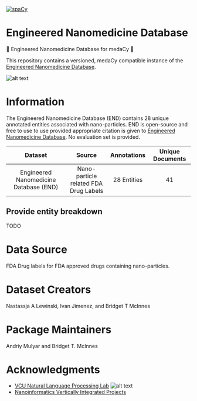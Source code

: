 [![spaCy](https://img.shields.io/badge/built%20with-spaCy-09a3d5.svg)](https://spacy.io)
# Engineered Nanomedicine Database
:hospital: Engineered Nanomedicine Database for medaCy :hospital:

This repository contains a versioned, medaCy compatible instance of the [Engineered Nanomedicine Database](https://www.ncbi.nlm.nih.gov/pmc/articles/PMC5644562/).

![alt text](https://nlp.cs.vcu.edu/images/Edit_NanomedicineDatabase.png "Nanoinformatics")

# Information
The Engineered Nanomedicine Database (END) contains 28 unique annotated entities associated with nano-particles. END is open-source and free to use to use provided appropriate citation
is given to [Engineered Nanomedicine Database](https://www.ncbi.nlm.nih.gov/pmc/articles/PMC5644562/). No evaluation set is provided.

| Dataset | Source | Annotations | Unique Documents |
| :-------: | :----------------: |:-------------:| :----:
|Engineered Nanomedicine Database (END)| Nano-particle related FDA Drug Labels| 28 Entities | 41 |


## Provide entity breakdown
TODO

# Data Source
FDA Drug labels for FDA approved drugs containing nano-particles.

Dataset Creators
================
Nastassja A Lewinski, Ivan Jimenez, and Bridget T McInnes

Package Maintainers
===================
Andriy Mulyar and Bridget T. McInnes

Acknowledgments
===============
- [VCU Natural Language Processing Lab](https://nlp.cs.vcu.edu/)     ![alt text](https://nlp.cs.vcu.edu/images/vcu_head_logo "VCU")
- [Nanoinformatics Vertically Integrated Projects](https://rampages.us/nanoinformatics/)
